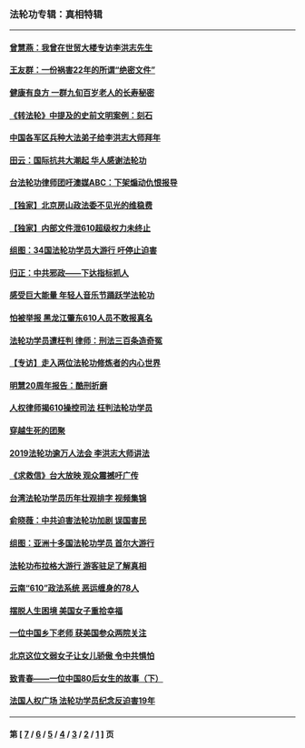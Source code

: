 ### 法轮功专辑：真相特辑
---
#### [曾慧燕：我曾在世贸大楼专访李洪志先生](../../pages/nf4389/n12898729.md?05150430) 
#### [王友群：一份祸害22年的所谓“绝密文件”](../../pages/nf4389/n12871750.md?05150430) 
#### [健康有良方 一群九旬百岁老人的长寿秘密](../../pages/nf4389/n12847475.md?05150430) 
#### [《转法轮》中提及的史前文明案例：刻石](../../pages/nf4389/n12758577.md?05150430) 
#### [中国各军区兵种大法弟子给李洪志大师拜年](../../pages/nf4389/n12750047.md?05150430) 
#### [田云：国际抗共大潮起 华人感谢法轮功](../../pages/nf4389/n12357708.md?05150430) 
#### [台法轮功律师团吁澳媒ABC：下架煽动仇恨报导](../../pages/nf4389/n12279917.md?05150430) 
#### [【独家】北京房山政法委不见光的维稳费](../../pages/nf4389/n12031979.md?05150430) 
#### [【独家】内部文件泄610超级权力未终止](../../pages/nf4389/n12023895.md?05150430) 
#### [组图：34国法轮功学员大游行 吁停止迫害](../../pages/nf4389/n11492658.md?05150430) 
#### [归正：中共邪政——下达指标抓人](../../pages/nf4389/n11474770.md?05150430) 
#### [感受巨大能量 年轻人音乐节踊跃学法轮功](../../pages/nf4389/n11441981.md?05150430) 
#### [怕被举报 黑龙江肇东610人员不敢报真名](../../pages/nf4389/n11436499.md?05150430) 
#### [法轮功学员遭枉判 律师：刑法三百条造奇冤](../../pages/nf4389/n11433943.md?05150430) 
#### [【专访】走入两位法轮功修炼者的内心世界](../../pages/nf4389/n11415623.md?05150430) 
#### [明慧20周年报告：酷刑折磨](../../pages/nf4389/n11387954.md?05150430) 
#### [人权律师揭610操控司法 枉判法轮功学员](../../pages/nf4389/n11313370.md?05150430) 
#### [穿越生死的团聚](../../pages/nf4389/n11258922.md?05150430) 
#### [2019法轮功逾万人法会 李洪志大师讲法](../../pages/nf4389/n11265303.md?05150430) 
#### [《求救信》台大放映 观众震撼吁广传](../../pages/nf4389/n10922251.md?05150430) 
#### [台湾法轮功学员历年壮观排字 视频集锦](../../pages/nf4389/n10878789.md?05150430) 
#### [俞晓薇：中共迫害法轮功加剧 误国害民](../../pages/nf4389/n10859260.md?05150430) 
#### [组图：亚洲十多国法轮功学员 首尔大游行](../../pages/nf4389/n10781149.md?05150430) 
#### [法轮功布拉格大游行 游客驻足了解真相](../../pages/nf4389/n10749360.md?05150430) 
#### [云南“610”政法系统 恶运缠身的78人](../../pages/nf4389/n10747534.md?05150430) 
#### [摆脱人生困境 美国女子重拾幸福](../../pages/nf4389/n10688678.md?05150430) 
#### [一位中国乡下老师 获美国参众两院关注](../../pages/nf4389/n10683927.md?05150430) 
#### [北京这位文弱女子让女儿骄傲 令中共惧怕](../../pages/nf4389/n10668341.md?05150430) 
#### [致青春——一位中国80后女生的故事（下）](../../pages/nf4389/n10642721.md?05150430) 
#### [法国人权广场 法轮功学员纪念反迫害19年](../../pages/nf4389/n10586601.md?05150430) 

---
#### 第 [ [7](./7.md?05150430) / [6](./6.md?05150430) / [5](./5.md?05150430) / [4](./4.md?05150430) / [3](./3.md?05150430) / [2](./2.md?05150430) / [1](./1.md?05150430) ] 页
